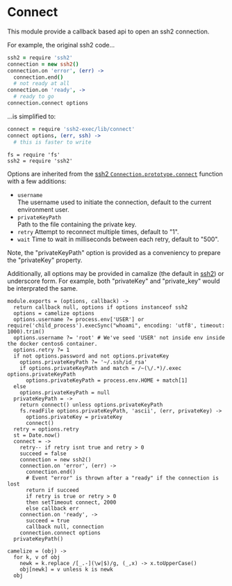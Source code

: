 
# Connect

This module provide a callback based api to open an ssh2 connection.

For example, the original ssh2 code...   

```coffee
ssh2 = require 'ssh2'
connection = new ssh2()
connection.on 'error', (err) ->
  connection.end()
  # not ready at all
connection.on 'ready', ->
  # ready to go
connection.connect options
```

...is simplified to:   

```coffee
connect = require 'ssh2-exec/lib/connect'
connect options, (err, ssh) ->
  # this is faster to write
```

    fs = require 'fs'
    ssh2 = require 'ssh2'

Options are inherited from the [ssh2 `Connection.prototype.connect`][ssh2-connect]
function with a few additions:

-   `username`   
    The username used to initiate the connection, default to the current
    environment user.
-   `privateKeyPath`   
    Path to the file containing the private key.   
-   `retry`
    Attempt to reconnect multiple times, default to "1".   
-   `wait`
    Time to wait in milliseconds between each retry, default to "500".     

Note, the "privateKeyPath" option is provided as a conveniency to  prepare the 
"privateKey" property.

Additionally, all options may be provided in camalize (the default in [ssh2]) or
underscore form. For example, both "privateKey" and "private_key" would be
interprated the same.

    module.exports = (options, callback) ->
      return callback null, options if options instanceof ssh2
      options = camelize options
      options.username ?= process.env['USER'] or require('child_process').execSync("whoami", encoding: 'utf8', timeout: 1000).trim()
      options.username ?= 'root' # We've seed 'USER' not inside env inside the docker centos6 container.
      options.retry ?= 1
      if not options.password and not options.privateKey
        options.privateKeyPath ?= '~/.ssh/id_rsa'
        if options.privateKeyPath and match = /~(\/.*)/.exec options.privateKeyPath
          options.privateKeyPath = process.env.HOME + match[1]
      else
        options.privateKeyPath = null
      privateKeyPath = ->
        return connect() unless options.privateKeyPath
        fs.readFile options.privateKeyPath, 'ascii', (err, privateKey) ->
          options.privateKey = privateKey
          connect()
      retry = options.retry
      st = Date.now()
      connect = ->
        retry-- if retry isnt true and retry > 0
        succeed = false
        connection = new ssh2()
        connection.on 'error', (err) ->
          connection.end()
          # Event "error" is thrown after a "ready" if the connection is lost
          return if succeed
          if retry is true or retry > 0
          then setTimeout connect, 2000
          else callback err
        connection.on 'ready', ->
          succeed = true
          callback null, connection
        connection.connect options
      privateKeyPath()

    camelize = (obj) ->
      for k, v of obj
        newk = k.replace /[_.-](\w|$)/g, (_,x) -> x.toUpperCase()
        obj[newk] = v unless k is newk
      obj

[ssh2]: https://github.com/mscdex/ssh2
[ssh2-connect]: https://github.com/wdavidw/node-ssh2-connect
